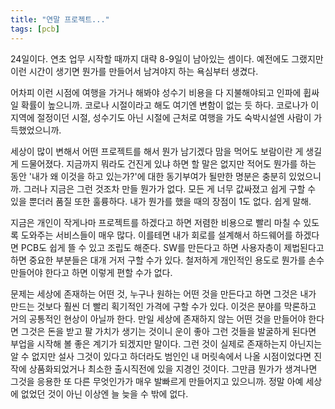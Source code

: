 ```yaml
---
title: "연말 프로젝트..."
tags: [pcb]
---
```


24일이다. 연초 업무 시작할 때까지 대략 8-9일이 남아있는 셈이다. 예전에도 그랬지만 이런 시간이 생기면 뭔가를 만들어서 남겨야지 하는 욕심부터 생겼다.

어차피 이런 시점에 여행을 가거나 해봐야 성수기 비용을 다 지불해야되고 인파에 휩싸일 확률이 높으니까. 코로나 시절이라고 해도 여기엔 변함이 없는 듯 하다. 코로나가 이 지역에 절정이던 시절, 성수기도 아닌 시절에 근처로 여행을 가도 숙박시설엔 사람이 가득했었으니까. 

세상이 많이 변해서 어떤 프로젝트를 해서 뭔가 남기겠다 맘을 먹어도 보람이란 게 생길 게 드물어졌다. 지금까지 뭐라도 건진게 있냐 하면 할 말은 없지만 적어도 뭔가를 하는 동안 '내가 왜 이것을 하고 있는가?'에 대한 동기부여가 될만한 명분은 충분히 있었으니까. 그러나 지금은 그런 것조차 만들 뭔가가 없다. 모든 게 너무 값싸졌고 쉽게 구할 수 있을 뿐더러 품질 또한 훌륭하다. 내가 뭔가를 했을 때의 장점이 1도 없다. 쉽게 말해.

지금은 개인이 작게나마 프로젝트를 하겠다고 하면 저렴한 비용으로 빨리 마칠 수 있도록 도와주는 서비스들이 매우 많다. 이를테면 내가 회로를 설계해서 하드웨어를 하겠다면 PCB도 쉽게 뜰 수 있고 조립도 해준다. SW를 만든다고 하면 사용자층이 제법된다고 하면 중요한 부분들은 대개 거저 구할 수가 있다. 철저하게 개인적인 용도로 뭔가를 손수 만들어야 한다고 하면 이렇게 편할 수가 없다. 

문제는 세상에 존재하는 어떤 것, 누구나 원하는 어떤 것을 만든다고 하면 그것은 내가 만드는 것보다 훨씬 더 빨리 획기적인 가격에 구할 수가 있다. 이것은 분야를 막론하고 거의 공통적인 현상이 아닐까 한다. 만일 세상에 존재하지 않는 어떤 것을 만들어야 한다면 그것은 돈을 받고 팔 가치가 생기는 것이니 운이 좋아 그런 것들을 발굴하게 된다면 부업을 시작해 볼 좋은 계기가 되겠지만 말이다. 그런 것이 실제로 존재하는지 아닌지는 알 수 없지만 설사 그것이 있다고 하더라도 범인인 내 머릿속에서 나올 시점이었다면 진작에 상품화되었거나 최소한 출시직전에 있을 지경인 것이다. 그만큼 뭔가가 생겨나면 그것을 응용한 또 다른 무엇인가가 매우 발빠르게 만들어지고 있으니까. 정말 아예 세상에 없었던 것이 아닌 이상엔 늘 늦을 수 밖에 없다.



